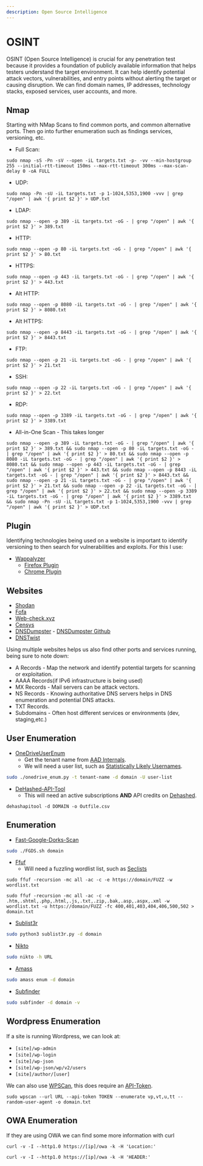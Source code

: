 ```yaml
---
description: Open Source Intelligence
---
```


# OSINT

OSINT (Open Source Intelligence) is crucial for any penetration test because it provides a foundation of publicly available information that helps testers understand the target environment. It can help identify potential attack vectors, vulnerabilities, and entry points without alerting the target or causing disruption. We can find domain names, IP addresses, technology stacks, exposed services, user accounts, and more.

## Nmap

Starting with NMap Scans to find common ports, and common alternative ports. Then go into further enumeration such as findings services, versioning, etc.

* Full Scan:

```
sudo nmap -sS -Pn -sV --open -iL targets.txt -p- -vv --min-hostgroup 255 --initial-rtt-timeout 150ms --max-rtt-timeout 300ms --max-scan-delay 0 -oA FULL
```

* UDP:

```
sudo nmap -Pn -sU -iL targets.txt -p 1-1024,5353,1900 -vvv | grep "/open" | awk '{ print $2 }' > UDP.txt
```

* LDAP:

```
sudo nmap --open -p 389 -iL targets.txt -oG - | grep "/open" | awk '{ print $2 }' > 389.txt
```

* HTTP:

```
sudo nmap --open -p 80 -iL targets.txt -oG - | grep "/open" | awk '{ print $2 }' > 80.txt
```

* HTTPS:

```
sudo nmap --open -p 443 -iL targets.txt -oG - | grep "/open" | awk '{ print $2 }' > 443.txt
```

* Alt HTTP:

```
sudo nmap --open -p 8080 -iL targets.txt -oG - | grep "/open" | awk '{ print $2 }' > 8080.txt
```

* Alt HTTPS:

```
sudo nmap --open -p 8443 -iL targets.txt -oG - | grep "/open" | awk '{ print $2 }' > 8443.txt
```

* FTP:

```
sudo nmap --open -p 21 -iL targets.txt -oG - | grep "/open" | awk '{ print $2 }' > 21.txt
```

* SSH:

```
sudo nmap --open -p 22 -iL targets.txt -oG - | grep "/open" | awk '{ print $2 }' > 22.txt
```

* RDP:

```
sudo nmap --open -p 3389 -iL targets.txt -oG - | grep "/open" | awk '{ print $2 }' > 3389.txt
```

* All-in-One Scan - This takes longer&#x20;

```
sudo nmap --open -p 389 -iL targets.txt -oG - | grep "/open" | awk '{ print $2 }' > 389.txt && sudo nmap --open -p 80 -iL targets.txt -oG - | grep "/open" | awk '{ print $2 }' > 80.txt && sudo nmap --open -p 8080 -iL targets.txt -oG - | grep "/open" | awk '{ print $2 }' > 8080.txt && sudo nmap --open -p 443 -iL targets.txt -oG - | grep "/open" | awk '{ print $2 }' > 443.txt && sudo nmap --open -p 8443 -iL targets.txt -oG - | grep "/open" | awk '{ print $2 }' > 8443.txt && sudo nmap --open -p 21 -iL targets.txt -oG - | grep "/open" | awk '{ print $2 }' > 21.txt && sudo nmap --open -p 22 -iL targets.txt -oG - | grep "/open" | awk '{ print $2 }' > 22.txt && sudo nmap --open -p 3389 -iL targets.txt -oG - | grep "/open" | awk '{ print $2 }' > 3389.txt && sudo nmap -Pn -sU -iL targets.txt -p 1-1024,5353,1900 -vvv | grep "/open" | awk '{ print $2 }' > UDP.txt
```

## Plugin

Identifying technologies being used on a website is important to identify versioning to then search for vulnerabilities and exploits. For this I use:

* [Wappalyzer](https://www.wappalyzer.com/)
  * [Firefox Plugin](https://addons.mozilla.org/en-US/firefox/addon/wappalyzer/)
  * [Chrome Plugin](https://chromewebstore.google.com/detail/wappalyzer-technology-pro/gppongmhjkpfnbhagpmjfkannfbllamg)

## Websites

* [Shodan](https://www.notion.so/th4ntis/shodan.io/)
* [Fofa](https://en.fofa.info/)
* [Web-check.xyz](https://www.notion.so/th4ntis/web-check.xyz/)
* [Censys](https://search.censys.io/)
* [DNSDumpster](https://dnsdumpster.com/) - [DNSDumpster Github](https://github.com/nmmapper/dnsdumpster)
* [DNSTwist](https://dnstwist.it/)

Using multiple websites helps us also find other ports and services running, being sure to note down:

* A Records - Map the network and identify potential targets for scanning or exploitation.
* AAAA Records(if IPv6 infrastructure is being used)
* MX Records - Mail servers can be attack vectors.
* NS Records - Knowing authoritative DNS servers helps in DNS enumeration and potential DNS attacks.
* TXT Records.
* Subdomains - Often host different services or environments (dev, staging,etc.)

## User Enumeration

* [OneDriveUserEnum](https://github.com/nyxgeek/onedrive_user_enum)
  * Get the tenant name from [AAD Internals](https://aadinternals.com/osint/).
  * We will need a user list, such as [Statistically Likely Usernames](https://github.com/insidetrust/statistically-likely-usernames).

```bash
sudo ./onedrive_enum.py -t tenant-name -d domain -U user-list
```

* [DeHashed-API-Tool](https://github.com/hmaverickadams/DeHashed-API-Tool)
  * This will need an active subscriptions **AND** API credits on [Dehashed](https://dehashed.com/).

```
dehashapitool -d DOMAIN -o Outfile.csv
```

## Enumeration

* [Fast-Google-Dorks-Scan](https://github.com/IvanGlinkin/Fast-Google-Dorks-Scan)

```bash
sudo ./FGDS.sh domain
```

* [Ffuf](https://github.com/ffuf/ffuf)&#x20;
  * Will need a fuzzling wordlist list, such as [Seclists](https://github.com/danielmiessler/SecLists/tree/master/Discovery/Web-Content)

```
sudo ffuf -recursion -mc all -ac -c -e https://domain/FUZZ -w wordlist.txt
```

```
sudo ffuf -recursion -mc all -ac -c -e .htm,.shtml,.php,.html,.js,.txt,.zip,.bak,.asp,.aspx,.xml -w wordlist.txt -u https://domain/FUZZ -fc 400,401,403,404,406,500,502 > domain.txt
```

* [Sublist3r](https://github.com/aboul3la/Sublist3r)

```bash
sudo python3 sublist3r.py -d domain
```

* [Nikto](https://github.com/sullo/nikto)

```bash
sudo nikto -h URL
```

* [Amass](https://github.com/owasp-amass/amass)

```bash
sudo amass enum -d domain
```

* [Subfinder](https://github.com/projectdiscovery/subfinder)

```bash
sudo subfinder -d domain -v
```

## Wordpress Enumeration

If a site is running Wordpress, we can look at:

* `[site]/wp-admin`
* `[site]/wp-login`
* `[site]/wp-json`
* `[site]/wp-json/wp/v2/users`
* `[site]/author/[user]`&#x20;

We can also use [WPSCan](https://github.com/wpscanteam/wpscan), this does require an [API-Token](https://wpscan.com/pricing/).

```
sudo wpscan --url URL --api-token TOKEN --enumerate vp,vt,u,tt --random-user-agent -o domain.txt
```

## OWA Enumeration

If they are using OWA we can find some more information with curl

```
curl -v -I --http1.0 https://[ip]/owa -k -H 'Location:'
```

```
curl -v -I --http1.0 https://[ip]/owa -k -H 'HEADER:'
```
